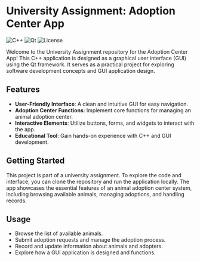 # University Assignment: Adoption Center App

![C++](https://img.shields.io/badge/C%2B%2B-11-pink)
![Qt](https://img.shields.io/badge/Qt-5.15-green)
![License](https://img.shields.io/badge/License-MIT-purple)

Welcome to the University Assignment repository for the Adoption Center App! This C++ application is designed as a graphical user interface (GUI) using the Qt framework. It serves as a practical project for exploring software development concepts and GUI application design.

## Features

- **User-Friendly Interface**: A clean and intuitive GUI for easy navigation.
- **Adoption Center Functions**: Implement core functions for managing an animal adoption center.
- **Interactive Elements**: Utilize buttons, forms, and widgets to interact with the app.
- **Educational Tool**: Gain hands-on experience with C++ and GUI development.

## Getting Started

This project is part of a university assignment. To explore the code and interface, you can clone the repository and run the application locally. The app showcases the essential features of an animal adoption center system, including browsing available animals, managing adoptions, and handling records.

## Usage

- Browse the list of available animals.
- Submit adoption requests and manage the adoption process.
- Record and update information about animals and adopters.
- Explore how a GUI application is designed and functions.
